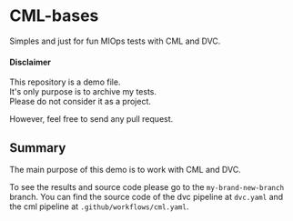 # CML-bases

Simples and just for fun MlOps tests with CML and DVC.

#### Disclaimer
This repository is a demo file.<br>
It's only purpose is to archive my tests.<br>
Please do not consider it as a project.

However, feel free to send any pull request.

## Summary

The main purpose of this demo is to work with CML and DVC.

To see the results and source code please go to the `my-brand-new-branch` branch.
You can find the source code of the dvc pipeline at `dvc.yaml` and the cml pipeline at `.github/workflows/cml.yaml`.
